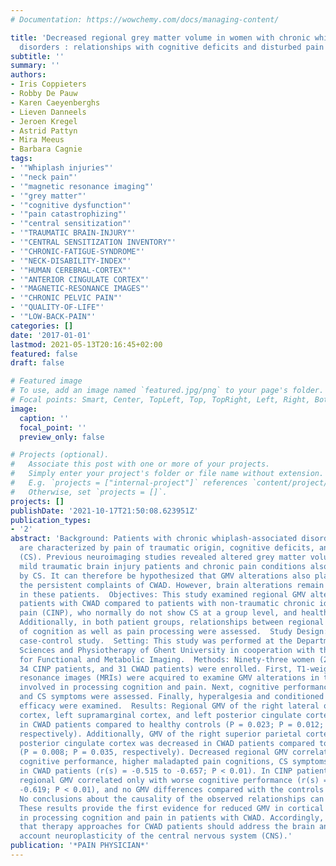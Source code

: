 ```yaml
---
# Documentation: https://wowchemy.com/docs/managing-content/

title: 'Decreased regional grey matter volume in women with chronic whiplash-associated
  disorders : relationships with cognitive deficits and disturbed pain processing'
subtitle: ''
summary: ''
authors:
- Iris Coppieters
- Robby De Pauw
- Karen Caeyenberghs
- Lieven Danneels
- Jeroen Kregel
- Astrid Pattyn
- Mira Meeus
- Barbara Cagnie
tags:
- '"Whiplash injuries"'
- '"neck pain"'
- '"magnetic resonance imaging"'
- '"grey matter"'
- '"cognitive dysfunction"'
- '"pain catastrophizing"'
- '"central sensitization"'
- '"TRAUMATIC BRAIN-INJURY"'
- '"CENTRAL SENSITIZATION INVENTORY"'
- '"CHRONIC-FATIGUE-SYNDROME"'
- '"NECK-DISABILITY-INDEX"'
- '"HUMAN CEREBRAL-CORTEX"'
- '"ANTERIOR CINGULATE CORTEX"'
- '"MAGNETIC-RESONANCE IMAGES"'
- '"CHRONIC PELVIC PAIN"'
- '"QUALITY-OF-LIFE"'
- '"LOW-BACK-PAIN"'
categories: []
date: '2017-01-01'
lastmod: 2021-05-13T20:16:45+02:00
featured: false
draft: false

# Featured image
# To use, add an image named `featured.jpg/png` to your page's folder.
# Focal points: Smart, Center, TopLeft, Top, TopRight, Left, Right, BottomLeft, Bottom, BottomRight.
image:
  caption: ''
  focal_point: ''
  preview_only: false

# Projects (optional).
#   Associate this post with one or more of your projects.
#   Simply enter your project's folder or file name without extension.
#   E.g. `projects = ["internal-project"]` references `content/project/deep-learning/index.md`.
#   Otherwise, set `projects = []`.
projects: []
publishDate: '2021-10-17T21:50:08.623951Z'
publication_types:
- '2'
abstract: 'Background: Patients with chronic whiplash-associated disorders (CWAD)
  are characterized by pain of traumatic origin, cognitive deficits, and central sensitization
  (CS). Previous neuroimaging studies revealed altered grey matter volume (GMV) in
  mild traumatic brain injury patients and chronic pain conditions also characterized
  by CS. It can therefore be hypothesized that GMV alterations also play a role in
  the persistent complaints of CWAD. However, brain alterations remain poorly investigated
  in these patients.  Objectives: This study examined regional GMV alterations in
  patients with CWAD compared to patients with non-traumatic chronic idiopathic neck
  pain (CINP), who normally do not show CS at a group level, and healthy controls.
  Additionally, in both patient groups, relationships between regional GMV and measures
  of cognition as well as pain processing were assessed.  Study Design: A cross-sectional
  case-control study.  Setting: This study was performed at the Department of Rehabilitation
  Sciences and Physiotherapy of Ghent University in cooperation with the Ghent Institute
  for Functional and Metabolic Imaging.  Methods: Ninety-three women (28 healthy controls,
  34 CINP patients, and 31 CWAD patients) were enrolled. First, T1-weighted magnetic
  resonance images (MRIs) were acquired to examine GMV alterations in the brain regions
  involved in processing cognition and pain. Next, cognitive performance, pain cognitions,
  and CS symptoms were assessed. Finally, hyperalgesia and conditioned pain modulation
  efficacy were examined.  Results: Regional GMV of the right lateral orbitofrontal
  cortex, left supramarginal cortex, and left posterior cingulate cortex was decreased
  in CWAD patients compared to healthy controls (P = 0.023; P = 0.012; P = 0.047,
  respectively). Additionally, GMV of the right superior parietal cortex and left
  posterior cingulate cortex was decreased in CWAD patients compared to CINP patients
  (P = 0.008; P = 0.035, respectively). Decreased regional GMV correlated with worse
  cognitive performance, higher maladapted pain cognitions, CS symptoms, and hyperalgesia
  in CWAD patients (r(s) = -0.515 to -0.657; P < 0.01). In CINP patients, decreased
  regional GMV correlated only with worse cognitive performance (r(s) = -0.499 to
  -0.619; P < 0.01), and no GMV differences compared with the controls could be revealed.  Limitations:
  No conclusions about the causality of the observed relationships can be drawn.  Conclusions:
  These results provide the first evidence for reduced GMV in cortical regions involved
  in processing cognition and pain in patients with CWAD. Accordingly, it is recommended
  that therapy approaches for CWAD patients should address the brain and take into
  account neuroplasticity of the central nervous system (CNS).'
publication: '*PAIN PHYSICIAN*'
---
```

